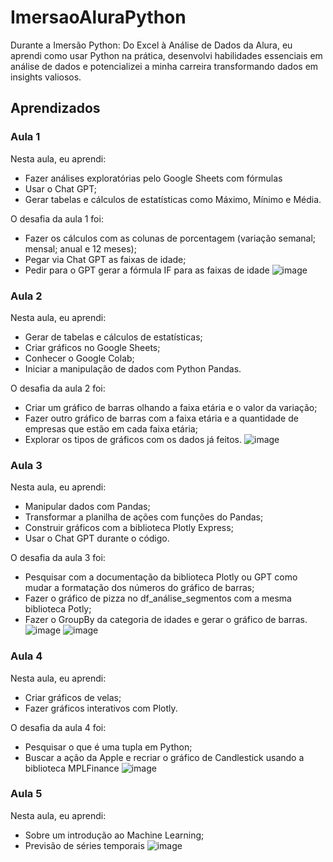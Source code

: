 # ImersaoAluraPython

Durante a Imersão Python: Do Excel à Análise de Dados da Alura, eu aprendi como usar Python na prática, desenvolvi habilidades essenciais em análise de dados e potencializei a minha carreira transformando dados em insights valiosos.
## Aprendizados

### Aula 1 
Nesta aula, eu aprendi:
- Fazer análises exploratórias pelo Google Sheets com fórmulas
- Usar o Chat GPT;
- Gerar tabelas e cálculos de estatísticas como Máximo, Mínimo e Média.

O desafia da aula 1 foi:
- Fazer os cálculos com as colunas de porcentagem (variação semanal; mensal; anual e 12 meses);
- Pegar via Chat GPT as faixas de idade;
- Pedir para o GPT gerar a fórmula IF para as faixas de idade
![image](https://github.com/MyTruQs/ImersaoAluraPython/issues/1#issue-2215946305)

### Aula 2
Nesta aula, eu aprendi:
- Gerar de tabelas e cálculos de estatísticas;
- Criar gráficos no Google Sheets;
- Conhecer o Google Colab;
- Iniciar a manipulação de dados com Python Pandas.

O desafia da aula 2 foi:
- Criar um gráfico de barras olhando a faixa etária e o valor da variação;
- Fazer outro gráfico de barras com a faixa etária e a quantidade de empresas que estão em cada faixa etária;
- Explorar os tipos de gráficos com os dados já feitos.
![image](https://github.com/MyTruQs/ImersaoAluraPython/issues/1#issuecomment-2027703726)


### Aula 3
Nesta aula, eu aprendi:
- Manipular dados com Pandas;
- Transformar a planilha de ações com funções do Pandas;
- Construir gráficos com a biblioteca Plotly Express;
- Usar o Chat GPT durante o código.

O desafia da aula 3 foi:
- Pesquisar com a documentação da biblioteca Plotly ou GPT como mudar a formatação dos números do gráfico de barras;
- Fazer o gráfico de pizza no df_análise_segmentos com a mesma biblioteca Potly;
- Fazer o GroupBy da categoria de idades e gerar o gráfico de barras.
![image](https://github.com/MyTruQs/ImersaoAluraPython/issues/1#issuecomment-2027706222)
![image](https://github.com/MyTruQs/ImersaoAluraPython/issues/1#issuecomment-2027706812)

### Aula 4
Nesta aula, eu aprendi:
- Criar gráficos de velas;
- Fazer gráficos interativos com Plotly.

O desafia da aula 4 foi:
- Pesquisar o que é uma tupla em Python;
- Buscar a ação da Apple e recriar o gráfico de Candlestick usando a biblioteca MPLFinance
![image](https://github.com/MyTruQs/ImersaoAluraPython/issues/1#issuecomment-2027708799)

### Aula 5
Nesta aula, eu aprendi:
- Sobre um introdução ao Machine Learning;
- Previsão de séries temporais
![image](https://github.com/MyTruQs/ImersaoAluraPython/issues/1#issuecomment-2027712199)

